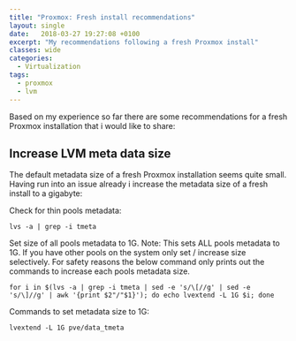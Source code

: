 ```yaml
---
title: "Proxmox: Fresh install recommendations"
layout: single
date:   2018-03-27 19:27:08 +0100
excerpt: "My recommendations following a fresh Proxmox install"
classes: wide
categories:
  - Virtualization
tags:
  - proxmox
  - lvm
---
```

Based on my experience so far there are some recommendations for a fresh Proxmox
installation that i would like to share:

## Increase LVM meta data size

The default metadata size of a fresh Proxmox installation seems quite small. Having
run into an issue already i increase the metadata size of a fresh install to a gigabyte:

Check for thin pools metadata:
````
lvs -a | grep -i tmeta
````

Set size of all pools metadata to 1G. Note: This sets ALL pools metadata to 1G. If you
have other pools on the system only set / increase size selectively. For safety reasons
the below command only prints out the commands to increase each pools metadata size.

````
for i in $(lvs -a | grep -i tmeta | sed -e 's/\[//g' | sed -e 's/\]//g' | awk '{print $2"/"$1}'); do echo lvextend -L 1G $i; done
````
Commands to set metadata size to 1G:
````
lvextend -L 1G pve/data_tmeta
````

